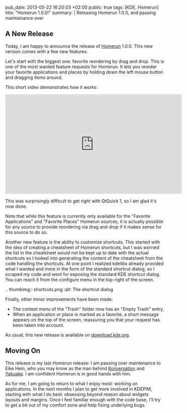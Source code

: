pub_date: 2013-05-22 16:20:03 +02:00
public: true
tags: [KDE, Homerun]
title: "Homerun 1.0.0!"
summary: |
    Releasing Homerun 1.0.0, and passing maintainance over

## A New Release

Today, I am happy to announce the release of [Homerun][] 1.0.0. This new version
comes with a few new features.

Let's start with the biggest one: favorite reordering by drag and drop. This is
one of the most wanted feature requests for Homerun. It lets you reorder your
favorite applications and places by holding down the left mouse button and
dragging items around.

This short video demonstrates how it works:

<iframe width="560" height="315" src="http://www.youtube.com/embed/iE1sSaVw9pg?rel=0" frameborder="0" allowfullscreen>
</iframe>

This was surprisingly difficult to get right with QtQuick 1, so I am glad it's now
done.

Note that while this feature is currently only available for the "Favorite
Applications" and "Favorite Places" Homerun sources, it is actually possible for
any source to provide reordering via drag and drop if it makes sense for this
source to do so.

Another new feature is the ability to customize shortcuts. This started with
the idea of creating a cheatsheet of Homerun shortcuts, but I was worried the
list in the cheatsheet would not be kept up to date with the actual shortcuts
so I looked into generating the content of the cheatsheet from the code
handling the shortcuts. At one point I realized kdelibs already provided what I
wanted and more in the form of the standard shortcut dialog, so I scraped my
code and went for exposing the standard KDE shortcut dialog. You can reach it
from the configure menu in the top-right of the screen.

.. thumbimg:: shortcuts.png
    :alt: The shortcut dialog

Finally, other minor improvements have been made:

- The context menu of the "Trash" folder now has an "Empty Trash" entry,
- When an application or place is marked as a favorite, a short message appears
  on the top of the screen, reassuring you that your request has been taken into
  account.

As usual, this new release is available on [download.kde.org][dl].

## Moving On

This release is my last Homerun release: I am passing over maintenance
to Eike Hein, who you may know as the man behind [Konversation][konvi] and
[Yakuake][yakuake]. I am confident Homerun is in good hands with him.

As for me, I am going to return to what I enjoy most: working on applications.
In the next months I plan to get more involved in KDEPIM, starting with what I
do best: obsessing beyond reason about widgets layouts and margins. Once I feel
familiar enough with the code base, I'll try
to get a bit out of my comfort zone and help fixing underlying bugs.

[Homerun]: http://userbase.kde.org/Homerun
[konvi]: http://konversation.kde.org/
[yakuake]: http://extragear.kde.org/apps/yakuake/
[dl]: http://download.kde.org/stable/homerun/src/homerun-1.0.0.tar.bz2.mirrorlist
